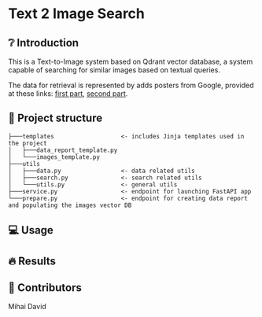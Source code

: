 # Text 2 Image Search


## :grey_question: Introduction
This is a Text-to-Image system based on Qdrant vector database, a system capable of searching for similar images based on textual queries.

The data for retrieval is represented by adds posters from Google, provided at these links: 
[first part]('https://storage.googleapis.com/ads-dataset/subfolder-0.zip'), [second part]('https://storage.googleapis.com/ads-dataset/subfolder-0.zip').

## :open_file_folder: Project structure
```
├───templates                   <- includes Jinja templates used in the project
│   ├───data_report_template.py
│   └───images_template.py
├───utils
│   ├───data.py                 <- data related utils
│   ├───search.py               <- search related utils
│   └───utils.py                <- general utils
├───service.py                  <- endpoint for launching FastAPI app
└───prepare.py                  <- endpoint for creating data report and populating the images vector DB
```
## :computer: Usage


## :fire: Results


## :man: Contributors
Mihai David